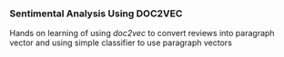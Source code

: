 ### Sentimental Analysis Using DOC2VEC ###

Hands on learning of using *doc2vec* to convert reviews into paragraph vector and using simple classifier to use paragraph vectors
